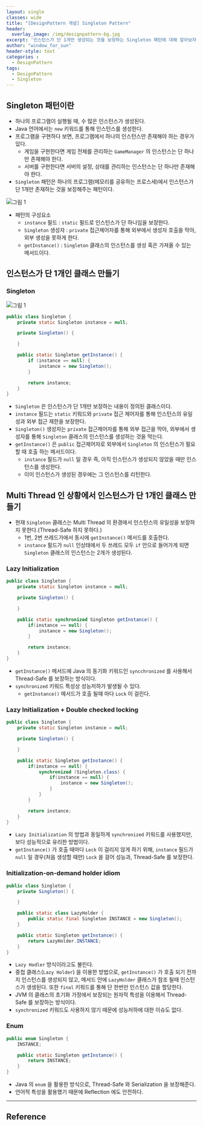 ```yaml
--- 
layout: single
classes: wide
title: "[DesignPattern 개념] Singleton Pattern"
header:
  overlay_image: /img/designpattern-bg.jpg
excerpt: '인스턴스가 단 1개만 생성되는 것을 보장하는 Singleton 패턴에 대해 알아보자'
author: "window_for_sun"
header-style: text
categories :
  - DesignPattern
tags:
  - DesignPattern
  - Singleton
---  
```


## Singleton 패턴이란
- 하나의 프로그램이 실행될 때, 수 많은 인스턴스가 생성된다.
- Java 언어에서는 `new` 키워드를 통해 인스턴스를 생성한다.
- 프로그램을 구현하다 보면, 프로그램에서 하나의 인스턴스만 존재해야 하는 경우가 있다. 
	- 게임을 구현한다면 게임 전체를 관리하는 `GameManager` 의 인스턴스는 단 하나만 존재해야 한다.
	- 서버를 구현한다면 서버의 설정, 상태를 관리하는 인스턴스는 단 하나만 존재해야 한다.
- `Singleton` 패턴은 하나의 프로그램(메모리를 공유하는 프로스세)에서 인스턴스가 단 1개만 존재하는 것을 보장해주는 패턴이다.


![그림 1]({{site.baseurl}}/img/designpattern/2/concept_singleton_1.png)

- 패턴의 구성요소
	- `instance` 필드 : `static` 필드로 인스턴스가 단 하나임을 보장한다.
	- `Singleton` 생성자 : `private` 접근제어자를 통해 외부에서 생성자 호출을 막아, 외부 생성을 못하게 한다.
	- `getInstance()` : `Singleton` 클래스의 인스턴스를 생성 혹은 가져올 수 있는 메서드이다.
	
## 인스턴스가 단 1개인 클래스 만들기

### Singleton

![그림 1]({{site.baseurl}}/img/designpattern/2/concept_singleton_1.png)

```java
public class Singleton {
    private static Singleton instance = null;

    private Singleton() {

    }

    public static Singleton getInstance() {
        if (instance == null) {
            instance = new Singleton();
        }

        return instance;
    }
}
```  

- `Singleton` 은 인스턴스가 단 1개만 보장하는 내용이 정의된 클래스이다.
- `instance` 필드는 `static` 키워드와 `private` 접근 제어자를 통해 인스턴스의 유일성과 외부 접근 제한을 보장한다.
- `Singleton()` 생성자는 `private` 접근제어자를 통해 외부 접근을 막아, 외부에서 생성자를 통해 `Singleton` 클래스의 인스턴스를 생성하는 것을 막는다.
- `getInstance()` 은 `public` 접근제어자로 외부에서 `Singleton` 의 인스턴스가 필요할 때 호출 하는 메서드이다.
	- `instance` 필드가 `null` 일 경우 즉, 아직 인스턴스가 생성되지 않았을 때만 인스턴스를 생성한다.
	- 이미 인스턴스가 생성된 경우에는 그 인스턴스를 리턴한다.

## Multi Thread 인 상황에서 인스턴스가 단 1개인 클래스 만들기
- 현재 `Singleton` 클래스는 Multi Thread 의 환경에서 인스턴스의 유일성을 보장하지 못한다.(Thread-Safe 하지 못하다.)
	- 1번, 2번 쓰레드가에서 동시에 `getInstance()` 메서드를 호출한다.
	- `instance` 필드가 `null` 인상태에서 두 쓰레드 모두 `if` 안으로 들어가게 되면 `Singleton` 클래스의 인스턴스는 2개가 생성된다.

### Lazy Initialization

```java
public class Singleton {
    private static Singleton instance = null;

    private Singleton() {

    }

    public static synchronized Singleton getInstance() {
        if(instance == null) {
            instance = new Singleton();
        }

        return instance;
    }
}
```  

- `getInstance()` 메서드에 Java 의 동기화 키워드인 `syncchronized` 를 사용해서 Thread-Safe 를 보장하는 방식이다.
- `synchronized` 키워드 특성상 성능저하가 발생될 수 있다.
	- `getInstance()` 메서드가 호출 될때 마다 `Lock` 이 걸린다.

### Lazy Initialization + Double checked locking

```java
public class Singleton {
    private static Singleton instance = null;

    private Singleton() {

    }

    public static Singleton getInstance() {
        if(instance == null) {
            synchronized (Singleton.class) {
                if(instance == null) {
                    instance = new Singleton();
                }
            }
        }

        return instance;
    }
}
```  

- `Lazy Initialization` 의 방법과 동일하게 `synchronized` 키워드를 사용했지만, 보다 성능적으로 유리한 방법이다.
- `getInstance()` 가 호출 때마다 `Lock` 이 걸리지 않게 하기 위해, `instance` 필드가 `null` 일 경우(처음 생성할 때만) `Lock` 을 걸어 성능과, Thread-Safe 를 보장한다.


### Initialization-on-demand holder idiom

```java
public class Singleton {
    private Singleton() {

    }

    public static class LazyHolder {
        public static final Singleton INSTANCE = new Singleton();
    }

    public static Singleton getInstance() {
        return LazyHolder.INSTANCE;
    }
}
```  

- `Lazy Hodler` 방식이라고도 불린다.
- 중첩 클래스(`Lazy Holder`) 을 이용한 방법으로, `getInstance()` 가 호출 되기 전까지 인스턴스를 생성되지 않고, 메서드 안에 `LazyHolder` 클래스가 참조 될때 인스턴스가 생생된다. 또한 `final` 키워드를 통해 단 한번만 인스턴스 값을 할당한다.
- JVM 의 클래스의 초기화 가정에서 보장되는 원자적 특성을 이용해서 Thread-Safe 를 보장하는 방식이다.
- `synchronized` 키워드도 사용하지 않기 때문에 성능저하에 대한 이슈도 없다.


### Enum

```java
public enum Singleton {
    INSTANCE;

    public static Singleton getInstance() {
        return INSTANCE;
    }
}
```  

- Java 의 `enum` 을 활용한 방식으로, Thread-Safe 와 Serialization 을 보장해준다.
- 언어적 특성을 활용했기 때문에 Reflection 에도 안전하다.


---
## Reference

	